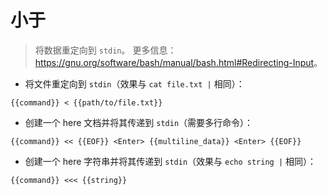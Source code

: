# 小于

> 将数据重定向到 `stdin`。
> 更多信息：<https://gnu.org/software/bash/manual/bash.html#Redirecting-Input>。

- 将文件重定向到 `stdin`（效果与 `cat file.txt |` 相同）：

`{{command}} < {{path/to/file.txt}}`

- 创建一个 here 文档并将其传递到 `stdin`（需要多行命令）：

`{{command}} << {{EOF}} <Enter> {{multiline_data}} <Enter> {{EOF}}`

- 创建一个 here 字符串并将其传递到 `stdin`（效果与 `echo string |` 相同）：

`{{command}} <<< {{string}}`